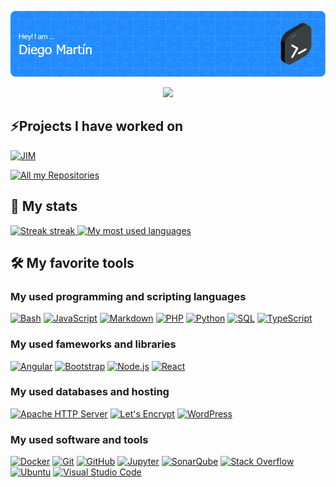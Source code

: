 ![Header](./github-header-image.png)

<!-- https://github.com/DenverCoder1/readme-typing-svg -->
<p align="center">
  <a href="#"><img src="https://readme-typing-svg.herokuapp.com/?lines=IT%20INTEGRATION%20SPECIALIST;DEVELOPER;&font=sans-serif&center=true&width=350&height=45&color=218bff&vCenter=true&size=22" /></a>
</p>

## ⚡Projects I have worked on
<!-- https://github.com/DenverCoder1/github-readme-stats -->
<p align="left">
  <a href="https://github.com/p-fruck/jim](https://github.com/diegomartincp/Speech2Brief"><img width="270" alt="JIM" src="https://denvercoder1-github-readme-stats.vercel.app/api/pin/?username=diegomartincp&repo=Speech2Brief&theme=react&bg_color=218bff&title_color=ffffff&icon_color=edbb5f&hide_border=true&show_icons=false" /></a>
</p>

<!-- https://github.com/badges/shields -->
<p align="left">
  <a href="https://github.com/diegomartincp?tab=repositories"><img alt="All my Repositories" src="https://shields.io/badge/-All%20my%20Repos-218bff?style=for-the-badge" /></a>
</p>

## 🔭 My stats

<!-- https://github.com/piuswalter/github-readme-streak-stats -->
<p align="left">
  <a href="#">
    <img alt="Streak streak" src="https://github-readme-streak-stats.herokuapp.com/?user=diegomartincp&theme=default&hide_border=true&background=218bff&stroke=edbb5f&ring=edbb5f&fire=edbb5f&currStreakNum=white&sideNums=white&currStreakLabel=white&sideLabels=white&dates=edbb5f"/>
  </a>
  <a href="#">
    <img alt="My most used languages" src="https://github-readme-stats.vercel.app/api/top-langs/?username=diegomartincp&hide=jupyter%20notebook&langs_count=8&layout=compact&theme=react&hide_border=true&bg_color=218bff&title_color=ffffff&icon_color=edbb5f" height="192px" />
  </a>
</p>

<!-- https://github.com/badges/shields -->

## 🛠️ My favorite tools

### My used programming and scripting languages

<p>
  <a href="https://github.com/search?q=user%diegomartincp+Bash"><img alt="Bash" src="https://img.shields.io/badge/Bash-4EAA25?logo=gnu-bash&logoColor=white&style=for-the-badge"></a>
  <a href="https://github.com/search?q=user%diegomartincp+JavaScript"><img alt="JavaScript" src="https://img.shields.io/badge/JavaScript-F7DF1E?logo=javascript&logoColor=black&style=for-the-badge"></a>
  <a href="https://github.com/search?q=user%diegomartincp+Markdown"><img alt="Markdown" src="https://img.shields.io/badge/Markdown-000000?logo=markdown&logoColor=white&style=for-the-badge"></a>
  <a href="https://github.com/search?q=user%diegomartincp+PHP"><img alt="PHP" src="https://img.shields.io/badge/PHP-777BB4?logo=php&logoColor=white&style=for-the-badge"></a>
  <a href="https://github.com/search?q=user%diegomartincp+Python"><img alt="Python" src="https://img.shields.io/badge/Python-3776AB?logo=python&logoColor=white&style=for-the-badge"></a>
  <a href="https://github.com/search?q=user%diegomartincp+SQL"><img alt="SQL" src="https://img.shields.io/badge/SQL-4053D6?logo=amazon-dynamodb&logoColor=white&style=for-the-badge"></a>
  <a href="https://github.com/search?q=user%diegomartincp+TypeScript"><img alt="TypeScript" src="https://img.shields.io/badge/TypeScript-3178C6?logo=typescript&logoColor=white&style=for-the-badge"></a>
</p>

### My used fameworks and libraries

<p>
  <a href="#"><img alt="Angular" src="https://img.shields.io/badge/Angular-DD0031?logo=angular&logoColor=white&style=for-the-badge" /></a>
  <a href="#"><img alt="Bootstrap" src="https://img.shields.io/badge/Bootstrap-7952B3?logo=bootstrap&logoColor=white&style=for-the-badge" /></a>
  <a href="#"><img alt="Node.js" src="https://img.shields.io/badge/Node.js-339933?logo=node.js&logoColor=white&style=for-the-badge"></a>
  <a href="#"><img alt="React" src="https://img.shields.io/badge/React-61DAFB?logo=react&logoColor=black&style=for-the-badge" /></a>
</p>

### My used databases and hosting

<p>
  <a href="#"><img alt="Apache HTTP Server" src="https://img.shields.io/badge/Apache%20HTTP%20Server-D22128?logo=apache&logoColor=white&style=for-the-badge" /></a>
  <a href="#"><img alt="Let's Encrypt" src ="https://img.shields.io/badge/Let%27s%20Encrypt-003A70?logo=letsencrypt&logoColor=white&style=for-the-badge" /></a>
  <a href="#"><img alt="WordPress" src="https://img.shields.io/badge/WordPress-21759B?logo=wordpress&logoColor=white&style=for-the-badge" /></a>
</p>

### My used software and tools

<p>
  <a href="#"><img alt="Docker" src="https://img.shields.io/badge/Docker-2496ED?logo=docker&logoColor=white&style=for-the-badge" /></a>
  <a href="#"><img alt="Git" src="https://img.shields.io/badge/Git-F05032?logo=git&logoColor=white&style=for-the-badge" /></a>
  <a href="#"><img alt="GitHub" src="https://img.shields.io/badge/GitHub-181717?logo=github&logoColor=white&style=for-the-badge" /></a>
  <a href="#"><img alt="Jupyter" src="https://img.shields.io/badge/Jupyter-F37626?logo=jupyter&logoColor=white&style=for-the-badge" /></a>
  <a href="#"><img alt="SonarQube" src="https://img.shields.io/badge/-SonarQube-4E9BCD?logo=sonarqube&logoColor=white&style=for-the-badge" /></a>
  <a href="#"><img alt="Stack Overflow" src="https://img.shields.io/badge/-Stack%20Overflow-F58025?logo=stack-overflow&logoColor=white&style=for-the-badge" /></a>
  <a href="#"><img alt="Ubuntu" src="https://img.shields.io/badge/Ubuntu-E95420?logo=ubuntu&logoColor=white&style=for-the-badge" /></a>
  <a href="#"><img alt="Visual Studio Code" src="https://img.shields.io/badge/Visual%20Studio%20Code-007ACC?logo=visual-studio-code&logoColor=white&style=for-the-badge" /></a>
</p>



